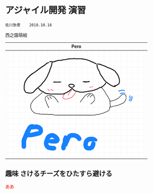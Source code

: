 # アジャイル開発 演習
    佐川急便    2018.10.16
  
西之園萌絵

|Pero|
|---|
|![](Pero.png)|

## 趣味 さけるチーズをひたすら避ける

<font color="Red">ああ</font>
